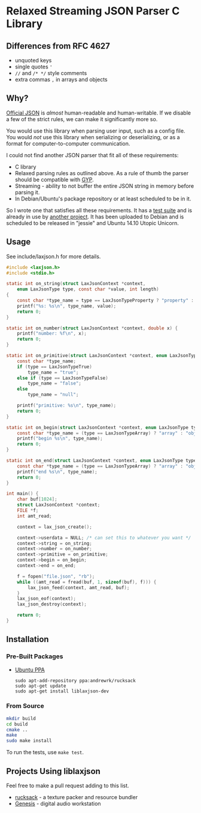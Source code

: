 # Relaxed Streaming JSON Parser C Library

## Differences from RFC 4627

 * unquoted keys
 * single quotes `'`
 * `//` and `/* */` style comments
 * extra commas `,` in arrays and objects

## Why?

[Official JSON](http://json.org/) is *almost* human-readable and
human-writable. If we disable a few of the strict rules, we can make it
significantly more so.

You would use this library when parsing user input, such as a config file.
You would *not* use this library when serializing or deserializing, or
as a format for computer-to-computer communication.

I could not find another JSON parser that fit all of these requirements:

 * C library
 * Relaxed parsing rules as outlined above. As a rule of thumb the parser
   should be compatible with [GYP](https://code.google.com/p/gyp/).
 * Streaming - ability to not buffer the entire JSON string in memory
   before parsing it.
 * In Debian/Ubuntu's package repository or at least scheduled to be in it.

So I wrote one that satisfies all these requirements. It has a
[test suite](test) and is already in use by
[another project](https://github.com/andrewrk/rucksack). It has been uploaded
to Debian and is scheduled to be released in "jessie" and Ubuntu 14.10
Utopic Unicorn.

## Usage

See include/laxjson.h for more details.

```c
#include <laxjson.h>
#include <stdio.h>

static int on_string(struct LaxJsonContext *context,
    enum LaxJsonType type, const char *value, int length)
{
    const char *type_name = type == LaxJsonTypeProperty ? "property" : "string";
    printf("%s: %s\n", type_name, value);
    return 0;
}

static int on_number(struct LaxJsonContext *context, double x) {
    printf("number: %f\n", x);
    return 0;
}

static int on_primitive(struct LaxJsonContext *context, enum LaxJsonType type) {
    const char *type_name;
    if (type == LaxJsonTypeTrue)
        type_name = "true";
    else if (type == LaxJsonTypeFalse)
        type_name = "false";
    else
        type_name = "null";

    printf("primitive: %s\n", type_name);
    return 0;
}

static int on_begin(struct LaxJsonContext *context, enum LaxJsonType type) {
    const char *type_name = (type == LaxJsonTypeArray) ? "array" : "object";
    printf("begin %s\n", type_name);
    return 0;
}

static int on_end(struct LaxJsonContext *context, enum LaxJsonType type) {
    const char *type_name = (type == LaxJsonTypeArray) ? "array" : "object";
    printf("end %s\n", type_name);
    return 0;
}

int main() {
    char buf[1024];
    struct LaxJsonContext *context;
    FILE *f;
    int amt_read;

    context = lax_json_create();

    context->userdata = NULL; /* can set this to whatever you want */
    context->string = on_string;
    context->number = on_number;
    context->primitive = on_primitive;
    context->begin = on_begin;
    context->end = on_end;

    f = fopen("file.json", "rb");
    while ((amt_read = fread(buf, 1, sizeof(buf), f))) {
        lax_json_feed(context, amt_read, buf);
    }
    lax_json_eof(context);
    lax_json_destroy(context);

    return 0;
}
```

## Installation

### Pre-Built Packages

 * [Ubuntu PPA](https://launchpad.net/~andrewrk/+archive/rucksack)

   ```
   sudo apt-add-repository ppa:andrewrk/rucksack
   sudo apt-get update
   sudo apt-get install liblaxjson-dev
   ```

### From Source

```sh
mkdir build
cd build
cmake ..
make
sudo make install
```

To run the tests, use `make test`.

## Projects Using liblaxjson

Feel free to make a pull request adding to this list.

 * [rucksack](https://github.com/andrewrk/rucksack) - a texture packer and
   resource bundler
 * [Genesis](https://github.com/andrewrk/genesis) - digital audio workstation
